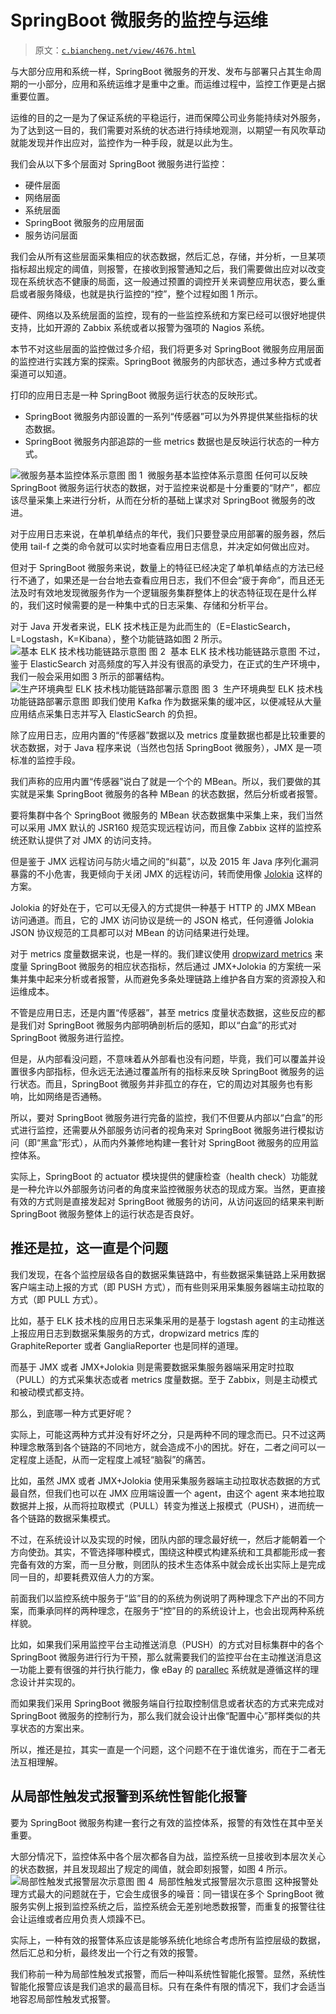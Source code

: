 # SpringBoot 微服务的监控与运维

> 原文：[`c.biancheng.net/view/4676.html`](http://c.biancheng.net/view/4676.html)

与大部分应用和系统一样，SpringBoot 微服务的开发、发布与部署只占其生命周期的一小部分，应用和系统运维才是重中之重。而运维过程中，监控工作更是占据重要位置。

运维的目的之一是为了保证系统的平稳运行，进而保障公司业务能持续对外服务，为了达到这一目的，我们需要对系统的状态进行持续地观测，以期望一有风吹草动就能发现并作出应对，监控作为一种手段，就是以此为生。

我们会从以下多个层面对 SpringBoot 微服务进行监控：

*   硬件层面
*   网络层面
*   系统层面
*   SpringBoot 微服务的应用层面
*   服务访问层面

我们会从所有这些层面采集相应的状态数据，然后汇总，存储，并分析，一旦某项指标超出规定的阈值，则报警，在接收到报警通知之后，我们需要做出应对以改变现在系统状态不健康的局面，这一般通过预置的调控开关来调整应用状态，要么重启或者服务降级，也就是执行监控的“控”，整个过程如图 1 所示。

硬件、网络以及系统层面的监控，现有的一些监控系统和方案已经可以很好地提供支持，比如开源的 Zabbix 系统或者以报警为强项的 Nagios 系统。

本节不对这些层面的监控做过多介绍，我们将更多对 SpringBoot 微服务应用层面的监控进行实践方案的探索。SpringBoot 微服务的内部状态，通过多种方式或者渠道可以知道。

打印的应用日志是一种 SpringBoot 微服务运行状态的反映形式。

*   SpringBoot 微服务内部设置的一系列“传感器”可以为外界提供某些指标的状态数据。
*   SpringBoot 微服务内部追踪的一些 metrics 数据也是反映运行状态的一种方式。

![微服务基本监控体系示意图](img/5cadd8c5459f5fc68b2dce0cdd62ac60.png)
图 1  微服务基本监控体系示意图
任何可以反映 SpringBoot 微服务运行状态的数据，对于监控来说都是十分重要的“财产”，都应该尽量采集上来进行分析，从而在分析的基础上谋求对 SpringBoot 微服务的改进。

对于应用日志来说，在单机单结点的年代，我们只要登录应用部署的服务器，然后使用 tail-f 之类的命令就可以实时地查看应用日志信息，并决定如何做出应对。

但对于 SpringBoot 微服务来说，数量上的特征已经决定了单机单结点的方法已经行不通了，如果还是一台台地去查看应用日志，我们不但会“疲于奔命”，而且还无法及时有效地发现微服务作为一个逻辑服务集群整体上的状态特征现在是什么样的，我们这时候需要的是一种集中式的日志采集、存储和分析平台。

对于 Java 开发者来说，ELK 技术栈正是为此而生的（E=ElasticSearch，L=Logstash，K=Kibana），整个功能链路如图 2 所示。![基本 ELK 技术栈功能链路示意图](img/5bcafdeeb810e5baeae0de497ddf3b2f.png)
图 2  基本 ELK 技术栈功能链路示意图
不过，鉴于 ElasticSearch 对高频度的写入并没有很高的承受力，在正式的生产环境中，我们一般会采用如图 3 所示的部署结构。![生产环境典型 ELK 技术栈功能链路部署示意图](img/2f787a1095a28929201bb887fa1ecf08.png)
图 3  生产环境典型 ELK 技术栈功能链路部署示意图
即我们使用 Kafka 作为数据采集的缓冲区，以便减轻从大量应用结点采集日志并写入 ElasticSearch 的负担。

除了应用日志，应用内置的“传感器”数据以及 metrics 度量数据也都是比较重要的状态数据，对于 Java 程序来说（当然也包括 SpringBoot 微服务），JMX 是一项标准的监控手段。

我们声称的应用内置“传感器”说白了就是一个个的 MBean。所以，我们要做的其实就是采集 SpringBoot 微服务的各种 MBean 的状态数据，然后分析或者报警。

要将集群中各个 SpringBoot 微服务的 MBean 状态数据集中采集上来，我们当然可以采用 JMX 默认的 JSR160 规范实现远程访问，而且像 Zabbix 这样的监控系统还默认提供了对 JMX 的访问支持。

但是鉴于 JMX 远程访问与防火墙之间的“纠葛”，以及 2015 年 Java 序列化漏洞暴露的不小危害，我更倾向于关闭 JMX 的远程访问，转而使用像 [Jolokia](https://jolokia.org/) 这样的方案。

Jolokia 的好处在于，它可以无侵入的方式提供一种基于 HTTP 的 JMX MBean 访问通道。而且，它的 JMX 访问协议是统一的 JSON 格式，任何遵循 Jolokia JSON 协议规范的工具都可以对 MBean 的访问结果进行处理。

对于 metrics 度量数据来说，也是一样的。我们建议使用 [dropwizard metrics](http://metrics.dropwizard.io) 来度量 SpringBoot 微服务的相应状态指标，然后通过 JMX+Jolokia 的方案统一采集并集中起来分析或者报警，从而避免多条处理链路上维护各自方案的资源投入和运维成本。

不管是应用日志，还是内置“传感器”，甚至 metrics 度量状态数据，这些反应的都是我们对 SpringBoot 微服务内部明确剖析后的感知，即以“白盒”的形式对 SpringBoot 微服务进行监控。

但是，从内部看没问题，不意味着从外部看也没有问题，毕竟，我们可以覆盖并设置很多内部指标，但永远无法通过覆盖所有的指标来反映 SpringBoot 微服务的运行状态。而且，SpringBoot 微服务并非孤立的存在，它的周边对其服务也有影响，比如网络是否通畅。

所以，要对 SpringBoot 微服务进行完备的监控，我们不但要从内部以“白盒”的形式进行监控，还需要从外部服务访问者的视角来对 SpringBoot 微服务进行模拟访问（即“黑盒”形式），从而内外兼修地构建一套针对 SpringBoot 微服务的应用监控体系。

实际上，SpringBoot 的 actuator 模块提供的健康检查（health check）功能就是一种允许以外部服务访问者的角度来监控微服务状态的现成方案。当然，更直接有效的方式则是直接发起对 SpringBoot 微服务的访问，从访问返回的结果来判断 SpringBoot 微服务整体上的运行状态是否良好。

## 推还是拉，这一直是个问题

我们发现，在各个监控层级各自的数据采集链路中，有些数据采集链路上采用数据客户端主动上报的方式（即 PUSH 方式），而有些则采用采集服务器端主动拉取的方式（即 PULL 方式）。

比如，基于 ELK 技术栈的应用日志采集采用的是基于 logstash agent 的主动推送上报应用日志到数据采集服务的方式，dropwizard metrics 库的 GraphiteReporter 或者 GangliaReporter 也是同样的道理。

而基于 JMX 或者 JMX+Jolokia 则是需要数据采集服务器端采用定时拉取（PULL）的方式采集状态或者 metrics 度量数据。至于 Zabbix，则是主动模式和被动模式都支持。

那么，到底哪一种方式更好呢？

实际上，可能这两种方式并没有好坏之分，只是两种不同的理念而已。只不过这两种理念散落到各个链路的不同地方，就会造成不小的困扰。好在，二者之间可以一定程度上适配，从而一定程度上减轻“脑裂”的痛苦。

比如，虽然 JMX 或者 JMX+Jolokia 使用采集服务器端主动拉取状态数据的方式最自然，但我们也可以在 JMX 应用端设置一个 agent，由这个 agent 来本地拉取数据并上报，从而将拉取模式（PULL）转变为推送上报模式（PUSH），进而统一各个链路的数据采集模式。

不过，在系统设计以及实现的时候，团队内部的理念最好统一，然后才能朝着一个方向使劲。其实，不管选择哪种模式，围绕这种模式构建系统和工具都能形成一套完备有效的方案，而一旦分散，则团队的技术生态体系中就会成长出实际上是完成同一目的，却要耗费双倍人力的方案。

前面我们以监控系统中服务于“监”目的的系统为例说明了两种理念下产出的不同方案，而秉承同样的两种理念，在服务于“控”目的的系统设计上，也会出现两种系统样貌。

比如，如果我们采用监控平台主动推送消息（PUSH）的方式对目标集群中的各个 SpringBoot 微服务进行行为干预，那么就需要我们的监控平台在主动推送消息这一功能上要有很强的并行执行能力，像 eBay 的 [parallec](https://github.com/eBay/parallec) 系统就是遵循这样的理念设计并实现的。

而如果我们采用 SpringBoot 微服务端自行拉取控制信息或者状态的方式来完成对 SpringBoot 微服务的控制行为，那么我们就会设计出像“配置中心”那样类似的共享状态的方案出来。

所以，推还是拉，其实一直是一个问题，这个问题不在于谁优谁劣，而在于二者无法互相理解。

## 从局部性触发式报警到系统性智能化报警

要为 SpringBoot 微服务构建一套行之有效的监控体系，报警的有效性在其中至关重要。

大部分情况下，监控体系中各个层次都各自为战，监控系统一旦接收到本层次关心的状态数据，并且发现超出了规定的阈值，就会即刻报警，如图 4 所示。
![局部性触发式报警层次示意图](img/6d17d3237334cf761be80f13430ba875.png)
图 4  局部性触发式报警层次示意图
这种报警处理方式最大的问题就在于，它会生成很多的噪音：同一错误在多个 SpringBoot 微服务实例上报到监控系统之后，监控系统会无差别地悉数报警，而重复的报警往往会让运维或者应用负责人烦躁不已。

实际上，一种有效的报警体系应该是能够系统化地综合考虑所有监控层级的数据，然后汇总和分析，最终发出一个行之有效的报警。

我们称前一种为局部性触发式报警，而后一种叫系统性智能化报警。显然，系统性智能化报警应该是我们追求的最高目标。只有在条件有限的情况下，我们才会适当地容忍局部性触发式报警。